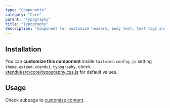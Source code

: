 ```yaml
---
type: "Components"
category: "Core"
parent: "Typography"
title: "Typography"
description: "Component for customize headers, body text, text tags and lists."
---
```


## Installation

You can **customize this component** inside `tailwind.config.js` setting `theme.extend.xtendui.typography`, check [xtendui/src/core/typography.css.js](https://github.com/minimit/xtendui/blob/beta/src/core/typography.css.js) for default values.

## Usage

Check subpage to [customize content](/components/core/typography/content).
